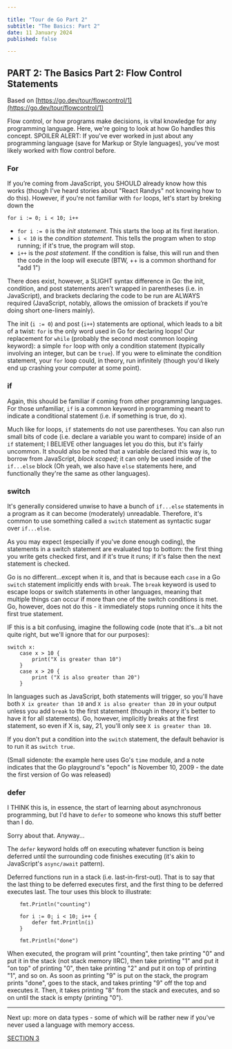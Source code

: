 ```yaml
---

title: "Tour de Go Part 2"
subtitle: "The Basics: Part 2"
date: 11 January 2024
published: false

---
```


## PART 2: The Basics Part 2: Flow Control Statements

Based on [https://go.dev/tour/flowcontrol/1](https://go.dev/tour/flowcontrol/1)

Flow control, or how programs make decisions, is vital knowledge for any programming language. Here, we're going to look at how Go handles this concept. SPOILER ALERT: If you've ever worked in just about any programming language (save for Markup or Style languages), you've most likely worked with flow control before.

### For

If you’re coming from JavaScript, you SHOULD already know how this works (though I’ve heard stories about "React Randys" not knowing how to do this). However, if you're not familiar with `for` loops, let's start by breking down the 

```
for i := 0; i < 10; i++
```

- `for i := 0` is the *init statement*. This starts the loop at its first iteration.
- `i < 10` is the *condition statement*. This tells the program when to stop running; if it's true, the program will stop.
- `i++` is the *post statement*. If the condition is false, this will run and then the code in the loop will execute (BTW, ++ is a common shorthand for "add 1")

There does exist, however, a SLIGHT syntax difference in Go: the init, condition, and post statements aren’t wrapped in parentheses (i.e. in JavaScript), and brackets declaring the code to be run are ALWAYS required (JavaScript, notably, allows the omission of brackets if you’re doing short one-liners mainly).

The init (`i := 0`) and post (`i++`) statements are optional, which leads to a bit of a twist: `for` is the only word used in Go for declaring loops! Our replacement for `while` (probably the second most common looping keyword): a simple `for` loop with only a condition statement (typically involving an integer, but can be `true`). If you were to eliminate the condition statement, your `for` loop could, in theory, run infinitely (though you'd likely end up crashing your computer at some point).

### if

Again, this should be familiar if coming from other programming languages. For those unfamiliar, `if` is a common keyword in programming meant to indicate a conditional statement (i.e. if something is true, do x).

 Much like for loops, `if` statements do not use parentheses. You can also run small bits of code (i.e. declare a variable you want to compare) inside of an `if` statement; I BELIEVE other languages let you do this, but it's fairly uncommon. It should also be noted that a variable declared this way is, to borrow from JavaScript, _block scoped_; it can only be used inside of the `if...else` block (Oh yeah, we also have `else` statements here, and functionally they're the same as other languages).

### switch

It's generally considered unwise to have a bunch of `if...else` statements in a program as it can become (moderately) unreadable. Therefore, it's common to use something called a `switch` statement as syntactic sugar over `if...else`.

As you may expect (especially if you've done enough coding), the statements in a switch statement are evaluated top to bottom: the first thing you write gets checked first, and if it's true it runs; if it's false then the next statement is checked.

Go is no different...except when it is, and that is because each `case` in a Go `switch` statement implicitly ends with `break`. The `break` keyword is used to escape loops or switch statements in other languages, meaning that multiple things can occur if more than one of the switch conditions is met. Go, however, does not do this - it immediately stops running once it hits the first true statement.

IF this is a bit confusing, imagine the following code (note that it's...a bit not quite right, but we'll ignore that for our purposes):

```
switch x:
    case x > 10 {
        print("X is greater than 10")
    }
    case x > 20 {
        print ("X is also greater than 20")
    }
```

In languages such as JavaScript, both statements will trigger, so you'll have both `X ix greater than 10` and `X is also greater than 20` in your output unless you add `break` to the first statement (though in theory it's better to have it for all statements). Go, however, implicitly breaks at the first statement, so even if X is, say, 21, you'll only see `X is greater than 10`.

If you don't put a condition into the `switch` statement, the default behavior is to run it as `switch true`.

(Small sidenote: the example here uses Go's `time` module, and a note indicates that the Go playground's "epoch" is November 10, 2009 - the date the first version of Go was released)

### defer

I THINK this is, in essence, the start of learning about asynchronous programming, but I'd have to `defer` to someone who knows this stuff better than I do.

Sorry about that. Anyway...

The `defer` keyword holds off on executing whatever function is being deferred until the surrounding code finishes executing (it's akin to JavaScript's `async/await` pattern).

Deferred functions run in a stack (i.e. last-in-first-out). That is to say that the last thing to be deferred executes first, and the first thing to be deferred executes last. The tour uses this block to illustrate:

```
    fmt.Println("counting")

	for i := 0; i < 10; i++ {
		defer fmt.Println(i)
	}

	fmt.Println("done")
```

When executed, the program will print "counting", then take printing "0" and put it in the stack (not stack memory IIRC), then take printing "1" and put it "on top" of printing "0", then take printing "2" and put it on top of printing "1", and so on. As soon as printing "9" is put on the stack, the program prints "done", goes to the stack, and takes printing "9" off the top and executes it. Then, it takes printing "8" from the stack and executes, and so on until the stack is empty (printing "0").

***

Next up: more on data types - some of which will be rather new if you've never used a language with memory access.

[SECTION 3]()